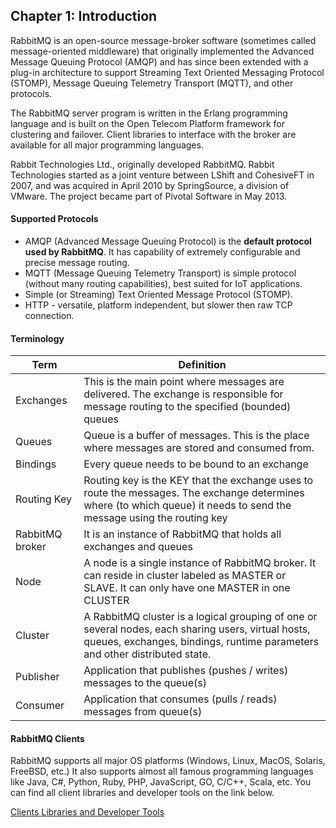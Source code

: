 ﻿## Chapter 1: Introduction
 RabbitMQ is an open-source message-broker software (sometimes called message-oriented middleware) that originally implemented the Advanced Message Queuing Protocol (AMQP) and has since been extended with a plug-in architecture to support Streaming Text Oriented Messaging Protocol (STOMP), Message Queuing Telemetry Transport (MQTT), and other protocols.

The RabbitMQ server program is written in the Erlang programming language and is built on the Open Telecom Platform framework for clustering and failover. Client libraries to interface with the broker are available for all major programming languages.

Rabbit Technologies Ltd., originally developed RabbitMQ. Rabbit Technologies started as a joint venture between LShift and CohesiveFT in 2007, and was acquired in April 2010 by SpringSource, a division of VMware. The project became part of Pivotal Software in May 2013.
 
 #### Supported Protocols
 * AMQP (Advanced Message Queuing Protocol) is the **default protocol used by RabbitMQ**. It has capability of extremely configurable and precise message routing.
*  MQTT (Message Queuing Telemetry Transport) is simple protocol (without many routing capabilities), best suited for IoT applications.
*  Simple (or Streaming) Text Oriented Message Protocol (STOMP).
*  HTTP - versatile, platform independent, but slower then raw TCP connection.

#### Terminology

| Term | Definition |
| ---- | ---------- |
| Exchanges | This is the main point where messages are delivered. The exchange is responsible for message routing to the specified (bounded) queues |
| Queues | Queue is a buffer of messages. This is the place where messages are stored and consumed from. |
| Bindings | Every queue needs to be bound to an exchange |
| Routing Key | Routing key is the KEY that the exchange uses to route the messages. The exchange determines where (to which queue) it needs to send the message using the routing key |
| RabbitMQ broker | It is an instance of RabbitMQ that holds all exchanges and queues |
| Node | A node is a single instance of RabbitMQ broker. It can reside in cluster labeled as MASTER or SLAVE. It can only have one MASTER in one CLUSTER |
| Cluster | A RabbitMQ cluster is a logical grouping of one or several nodes, each sharing users, virtual hosts, queues, exchanges, bindings, runtime parameters and other distributed state. |
| Publisher | Application that publishes (pushes / writes) messages to the queue(s) |
| Consumer | Application that consumes (pulls / reads) messages from queue(s) |


#### RabbitMQ Clients
RabbitMQ supports all major OS platforms (Windows, Linux, MacOS, Solaris, FreeBSD, etc.) It also supports almost all famous programming languages like Java, C#, Python, Ruby, PHP, JavaScript, GO, C/C++, Scala, etc. You can find all client libraries and developer tools on the link below.

<a href="https://www.rabbitmq.com/devtools.html" target="_blank">Clients Libraries and Developer Tools</a>

